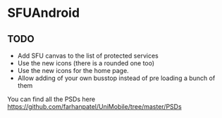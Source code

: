 SFUAndroid
==========


## TODO
* Add SFU canvas to the list of protected services
* Use the new icons  (there is a rounded one too)
* Use the new icons for the home page.
* Allow adding of your own busstop instead of pre loading a bunch of them


You can find all the PSDs here https://github.com/farhanpatel/UniMobile/tree/master/PSDs


